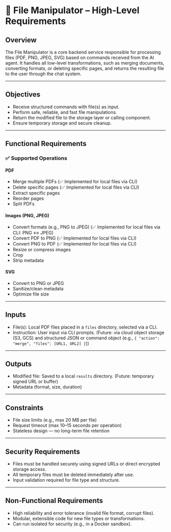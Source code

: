 # 📁 File Manipulator – High-Level Requirements

## Overview

The File Manipulator is a core backend service responsible for processing files (PDF, PNG, JPEG, SVG) based on commands received from the AI agent. It handles all low-level transformations, such as merging documents, converting formats, or deleting specific pages, and returns the resulting file to the user through the chat system.

---

## Objectives

- Receive structured commands with file(s) as input.
- Perform safe, reliable, and fast file manipulations.
- Return the modified file to the storage layer or calling component.
- Ensure temporary storage and secure cleanup.

---

## Functional Requirements

### ✅ Supported Operations

#### PDF
- Merge multiple PDFs (✅ Implemented for local files via CLI)
- Delete specific pages (✅ Implemented for local files via CLI)
- Extract specific pages
- Reorder pages
- Split PDFs

#### Images (PNG, JPEG)
- Convert formats (e.g., PNG to JPEG) (✅ Implemented for local files via CLI: PNG ↔ JPEG)
- Convert PDF to PNG (✅ Implemented for local files via CLI)
- Convert PNG to PDF (✅ Implemented for local files via CLI)
- Resize or compress images
- Crop
- Strip metadata

#### SVG
- Convert to PNG or JPEG
- Sanitize/clean metadata
- Optimize file size

---

## Inputs

- File(s): Local PDF files placed in a `files` directory, selected via a CLI.
- Instruction: User input via CLI prompts.
(Future: via cloud object storage (S3, GCS) and structured JSON or command object (e.g., `{ "action": "merge", "files": [URL1, URL2] }`))

---

## Outputs

- Modified file: Saved to a local `results` directory.
(Future: temporary signed URL or buffer)
- Metadata (format, size, duration)

---

## Constraints

- File size limits (e.g., max 20 MB per file)
- Request timeout (max 10–15 seconds per operation)
- Stateless design — no long-term file retention

---

## Security Requirements

- Files must be handled securely using signed URLs or direct encrypted storage access.
- All temporary files must be deleted immediately after use.
- Input validation required for file type and structure.

---

## Non-Functional Requirements

- High reliability and error tolerance (invalid file format, corrupt files).
- Modular, extensible code for new file types or transformations.
- Can run isolated for security (e.g., in a Docker sandbox).
